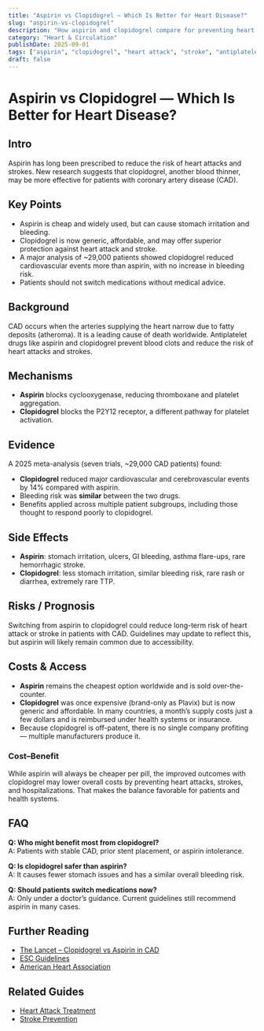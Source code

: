 ```yaml
---
title: "Aspirin vs Clopidogrel — Which Is Better for Heart Disease?"
slug: "aspirin-vs-clopidogrel"
description: "How aspirin and clopidogrel compare for preventing heart attacks and strokes, including safety, side effects, and latest evidence."
category: "Heart & Circulation"
publishDate: 2025-09-01
tags: ["aspirin", "clopidogrel", "heart attack", "stroke", "antiplatelet"]
draft: false
---
```


# Aspirin vs Clopidogrel — Which Is Better for Heart Disease?

## Intro  
Aspirin has long been prescribed to reduce the risk of heart attacks and strokes. New research suggests that clopidogrel, another blood thinner, may be more effective for patients with coronary artery disease (CAD).  

## Key Points  
- Aspirin is cheap and widely used, but can cause stomach irritation and bleeding.  
- Clopidogrel is now generic, affordable, and may offer superior protection against heart attack and stroke.  
- A major analysis of ~29,000 patients showed clopidogrel reduced cardiovascular events more than aspirin, with no increase in bleeding risk.  
- Patients should not switch medications without medical advice.  

## Background  
CAD occurs when the arteries supplying the heart narrow due to fatty deposits (atheroma). It is a leading cause of death worldwide. Antiplatelet drugs like aspirin and clopidogrel prevent blood clots and reduce the risk of heart attacks and strokes.  

## Mechanisms  
- **Aspirin** blocks cyclooxygenase, reducing thromboxane and platelet aggregation.  
- **Clopidogrel** blocks the P2Y12 receptor, a different pathway for platelet activation.  

## Evidence  
A 2025 meta-analysis (seven trials, ~29,000 CAD patients) found:  
- **Clopidogrel** reduced major cardiovascular and cerebrovascular events by 14% compared with aspirin.  
- Bleeding risk was **similar** between the two drugs.  
- Benefits applied across multiple patient subgroups, including those thought to respond poorly to clopidogrel.  

## Side Effects  
- **Aspirin**: stomach irritation, ulcers, GI bleeding, asthma flare-ups, rare hemorrhagic stroke.  
- **Clopidogrel**: less stomach irritation, similar bleeding risk, rare rash or diarrhea, extremely rare TTP.  

## Risks / Prognosis  
Switching from aspirin to clopidogrel could reduce long-term risk of heart attack or stroke in patients with CAD. Guidelines may update to reflect this, but aspirin will likely remain common due to accessibility.  

## Costs & Access  
- **Aspirin** remains the cheapest option worldwide and is sold over-the-counter.  
- **Clopidogrel** was once expensive (brand-only as Plavix) but is now generic and affordable. In many countries, a month’s supply costs just a few dollars and is reimbursed under health systems or insurance.  
- Because clopidogrel is off-patent, there is no single company profiting — multiple manufacturers produce it.  

### Cost–Benefit  
While aspirin will always be cheaper per pill, the improved outcomes with clopidogrel may lower overall costs by preventing heart attacks, strokes, and hospitalizations. That makes the balance favorable for patients and health systems.

## FAQ  
**Q: Who might benefit most from clopidogrel?**  
A: Patients with stable CAD, prior stent placement, or aspirin intolerance.  

**Q: Is clopidogrel safer than aspirin?**  
A: It causes fewer stomach issues and has a similar overall bleeding risk.  

**Q: Should patients switch medications now?**  
A: Only under a doctor’s guidance. Current guidelines still recommend aspirin in many cases.  

## Further Reading  
- [The Lancet – Clopidogrel vs Aspirin in CAD](https://www.thelancet.com/)  
- [ESC Guidelines](https://www.escardio.org/)  
- [American Heart Association](https://www.heart.org/)  

## Related Guides  
- [Heart Attack Treatment](/guides/heart-attack-treatment)  
- [Stroke Prevention](/guides/stroke-prevention)  
